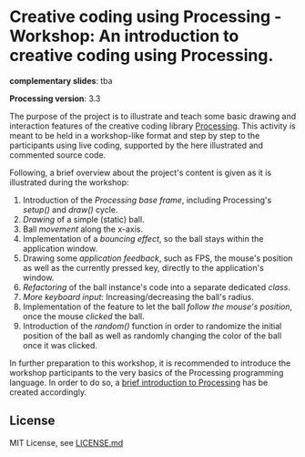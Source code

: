 # Creative coding using Processing - Workshop: An introduction to creative coding using Processing.

**complementary slides**: tba

**Processing version**: 3.3

The purpose of the project is to illustrate and teach some basic drawing and interaction features of the creative coding library [Processing](https://processing.org). This activity is meant to be held in a workshop-like format and step by step to the participants using live coding, supported by the here illustrated and commented source code.

Following, a brief overview about the project's content is given as it is illustrated during the workshop:

1. Introduction of the *Processing base frame*, including Processing's *setup()* and *draw()* cycle.
2. *Drawing* of a simple (static) ball.
3. Ball *movement* along the x-axis.
4. Implementation of a *bouncing effect*, so the ball stays within the application window.
5. Drawing some *application feedback*, such as FPS, the mouse's position as well as the currently pressed key, directly to the application's window.
6. *Refactoring* of the ball instance's code into a separate dedicated *class*.
7. *More keyboard input*: Increasing/decreasing the ball's radius.
8. Implementation of the feature to let the ball *follow the mouse's position*, once the mouse *clicked* the ball.
9. Introduction of the *random()* function in order to randomize the initial position of the ball as well as randomly changing the color of the ball once it was clicked.

In further preparation to this workshop, it is recommended to introduce the workshop participants to the very basics of the Processing programming language. In order to do so, a [brief introduction to Processing](https://github.com/nicoversity/processing_language_intro) has be created accordingly.


## License
MIT License, see [LICENSE.md](LICENSE.md)
